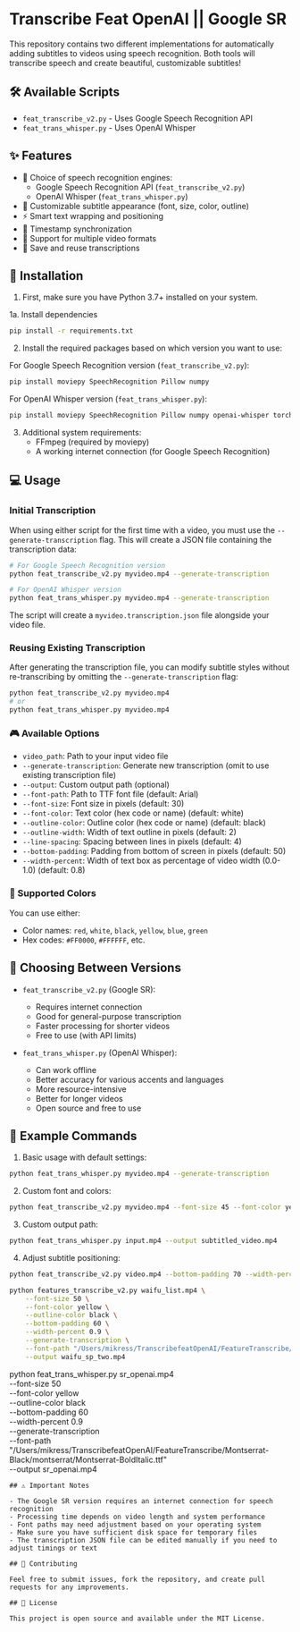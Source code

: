 
# Transcribe Feat OpenAI || Google SR

This repository contains two different implementations for automatically adding subtitles to videos using speech recognition. Both tools will transcribe speech and create beautiful, customizable subtitles!

## 🛠️ Available Scripts
- `feat_transcribe_v2.py` - Uses Google Speech Recognition API  
- `feat_trans_whisper.py` - Uses OpenAI Whisper

## ✨ Features

- 🎯 Choice of speech recognition engines:
  - Google Speech Recognition API (`feat_transcribe_v2.py`)
  - OpenAI Whisper (`feat_trans_whisper.py`)
- 🎨 Customizable subtitle appearance (font, size, color, outline)
- ⚡ Smart text wrapping and positioning
- 🔄 Timestamp synchronization
- 📱 Support for multiple video formats
- 💾 Save and reuse transcriptions

## 🚀 Installation

1. First, make sure you have Python 3.7+ installed on your system.

1a. Install dependencies 
```bash
pip install -r requirements.txt
```

2. Install the required packages based on which version you want to use:

For Google Speech Recognition version (`feat_transcribe_v2.py`):
```bash
pip install moviepy SpeechRecognition Pillow numpy
```

For OpenAI Whisper version (`feat_trans_whisper.py`):
```bash
pip install moviepy SpeechRecognition Pillow numpy openai-whisper torch
```

3. Additional system requirements:
   - FFmpeg (required by moviepy)
   - A working internet connection (for Google Speech Recognition)

## 💻 Usage

### Initial Transcription
When using either script for the first time with a video, you must use the `--generate-transcription` flag. This will create a JSON file containing the transcription data:

```bash
# For Google Speech Recognition version
python feat_transcribe_v2.py myvideo.mp4 --generate-transcription

# For OpenAI Whisper version
python feat_trans_whisper.py myvideo.mp4 --generate-transcription
```

The script will create a `myvideo.transcription.json` file alongside your video file.

### Reusing Existing Transcription
After generating the transcription file, you can modify subtitle styles without re-transcribing by omitting the `--generate-transcription` flag:

```bash
python feat_transcribe_v2.py myvideo.mp4
# or
python feat_trans_whisper.py myvideo.mp4
```

### 🎮 Available Options

- `video_path`: Path to your input video file
- `--generate-transcription`: Generate new transcription (omit to use existing transcription file)
- `--output`: Custom output path (optional)
- `--font-path`: Path to TTF font file (default: Arial)
- `--font-size`: Font size in pixels (default: 30)
- `--font-color`: Text color (hex code or name) (default: white)
- `--outline-color`: Outline color (hex code or name) (default: black)
- `--outline-width`: Width of text outline in pixels (default: 2)
- `--line-spacing`: Spacing between lines in pixels (default: 4)
- `--bottom-padding`: Padding from bottom of screen in pixels (default: 50)
- `--width-percent`: Width of text box as percentage of video width (0.0-1.0) (default: 0.8)

### 🎨 Supported Colors

You can use either:
- Color names: `red`, `white`, `black`, `yellow`, `blue`, `green`
- Hex codes: `#FF0000`, `#FFFFFF`, etc.

## 🤔 Choosing Between Versions

- `feat_transcribe_v2.py` (Google SR):
  - Requires internet connection
  - Good for general-purpose transcription
  - Faster processing for shorter videos
  - Free to use (with API limits)

- `feat_trans_whisper.py` (OpenAI Whisper):
  - Can work offline
  - Better accuracy for various accents and languages
  - More resource-intensive
  - Better for longer videos
  - Open source and free to use

## 📝 Example Commands

1. Basic usage with default settings:
```bash
python feat_trans_whisper.py myvideo.mp4 --generate-transcription
```

2. Custom font and colors:
```bash
python feat_transcribe_v2.py myvideo.mp4 --font-size 45 --font-color yellow --outline-color black --outline-width 3
```

3. Custom output path:
```bash
python feat_trans_whisper.py input.mp4 --output subtitled_video.mp4
```

4. Adjust subtitle positioning:
```bash
python feat_transcribe_v2.py video.mp4 --bottom-padding 70 --width-percent 0.7
```

```bash
python features_transcribe_v2.py waifu_list.mp4 \
    --font-size 50 \
    --font-color yellow \
    --outline-color black \
    --bottom-padding 60 \
    --width-percent 0.9 \
    --generate-transcription \
    --font-path "/Users/mikress/TranscribefeatOpenAI/FeatureTranscribe/Montserrat-Black/montserrat/Montserrat-BlackItalic.ttf" \
    --output waifu_sp_two.mp4

```
python feat_trans_whisper.py sr_openai.mp4 \
    --font-size 50 \
    --font-color yellow \
    --outline-color black \
    --bottom-padding 60 \
    --width-percent 0.9 \
    --generate-transcription \
    --font-path "/Users/mikress/TranscribefeatOpenAI/FeatureTranscribe/Montserrat-Black/montserrat/Montserrat-BoldItalic.ttf" \
    --output sr_openai.mp4
```
## ⚠️ Important Notes

- The Google SR version requires an internet connection for speech recognition
- Processing time depends on video length and system performance
- Font paths may need adjustment based on your operating system
- Make sure you have sufficient disk space for temporary files
- The transcription JSON file can be edited manually if you need to adjust timings or text

## 🤝 Contributing

Feel free to submit issues, fork the repository, and create pull requests for any improvements.

## 📄 License

This project is open source and available under the MIT License.
